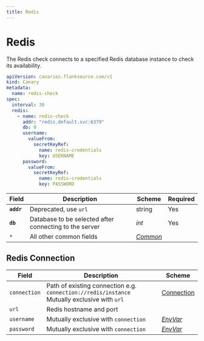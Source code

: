 ```yaml
---
title: Redis
---
```


# <Icon name="redis"/> Redis

The Redis check connects to a specified Redis database instance to check its availability.

```yaml
apiVersion: canaries.flanksource.com/v1
kind: Canary
metadata:
  name: redis-check
spec:
  interval: 30
  redis:
    - name: redis-check
      addr: "redis.default.svc:6379"
      db: 0
      username:
        valueFrom:
          secretKeyRef:
            name: redis-credentials
            key: USERNAME
      password:
        valueFrom:
          secretKeyRef:
            name: redis-credentials
            key: PASSWORD
```

| Field | Description | Scheme | Required |
| ----- | ----------- | ------ | -------- |
| **`addr`** | Deprecated, use `url` | string | Yes |
| **`db`** | Database to be selected after connecting to the server | *int* | Yes |
| `*` | All other common fields | [*Common*](common) |  |

## Redis Connection

| Field        | Description                                                  | Scheme                                            |
| ------------ | ------------------------------------------------------------ | ------------------------------------------------- |
| `connection` | Path of existing connection e.g. `connection://redis/instance` <br/>Mutually exclusive with `url` <br/><Commercial/> | [Connection](../../concepts/connections)          |
| `url`        | Redis hostname and port                                      |                                                   |
| `username`   | Mutually exclusive with `connection`                         | [*EnvVar*](../../concepts/authentication/#envvar) |
| `password`   | Mutually exclusive with `connection`                         | [*EnvVar*](../../concepts/authentication/#envvar) |
